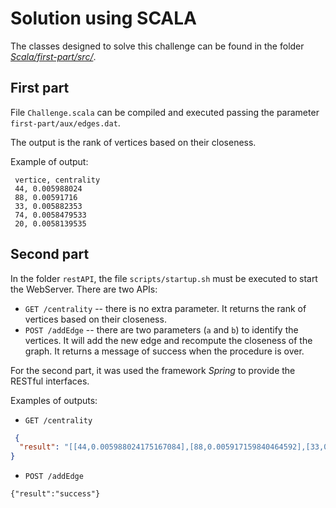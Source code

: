 # Solution using SCALA

The classes designed to solve this challenge can be found in the folder *[Scala/first-part/src/](Scala/first-part/src/)*.


## First part

File `Challenge.scala` can be compiled and executed passing the parameter `first-part/aux/edges.dat`. 

The output is the rank of vertices based on their closeness.

Example of output:

``` 
 vertice, centrality
 44, 0.005988024
 88, 0.00591716
 33, 0.005882353
 74, 0.0058479533
 20, 0.0058139535
```

## Second part

In the folder `restAPI`, the file `scripts/startup.sh` must be executed to start the WebServer. 
There are two APIs: 

 * `GET /centrality` -- there is no extra parameter. It returns the rank of vertices based on their closeness.
 * `POST /addEdge` -- there are two parameters (`a` and `b`) to identify the vertices. It will add the new edge and recompute the closeness of the graph. It returns a message of success when the procedure is over.

For the second part, it was used the framework *Spring* to provide the RESTful interfaces.

Examples of outputs:

 * `GET /centrality`
```json
 {
  "result": "[[44,0.005988024175167084],[88,0.005917159840464592],[33,0.0058823530562222],[74,0.005847953259944916],[20,0.0058139534667134285],[51,0.0058139534667134285],[5,0.005780346691608429],[89,0.005747126415371895],[76,0.005747126415371895],[28,0.0057142856530845165],[73,0.0057142856530845165],[98,0.0057142856530845165],[82,0.0057142856530845165],[57,0.0057142856530845165],[35,0.005681818351149559],[92,0.005649717524647713],[9,0.005649717524647713],[99,0.005649717524647713],[62,0.005649717524647713],[69,0.005649717524647713],[8,0.00561797758564353],[1,0.00561797758564353],[29,0.00561797758564353],[54,0.00561797758564353],[47,0.00561797758564353],[37,0.00561797758564353],[66,0.005586592014878988],[67,0.005586592014878988],[78,0.005586592014878988],[90,0.005586592014878988],[15,0.005586592014878988],[95,0.005586592014878988],[97,0.0055555556900799274],[3,0.0055555556900799274],[41,0.0055555556900799274],[65,0.0055555556900799274],[4,0.0055555556900799274],[10,0.0055555556900799274],[12,0.0055555556900799274],[26,0.0055555556900799274],[48,0.0055555556900799274],[93,0.005524862091988325],[31,0.005524862091988325],[75,0.005524862091988325],[13,0.005524862091988325],[50,0.005524862091988325],[86,0.005494505632668734],[23,0.005494505632668734],[42,0.005494505632668734],[46,0.005494505632668734],[45,0.005494505632668734],[55,0.005494505632668734],[52,0.005464480724185705],[79,0.005464480724185705],[18,0.005464480724185705],[39,0.005464480724185705],[22,0.005434782709926367],[59,0.005434782709926367],[84,0.005434782709926367],[0,0.005434782709926367],[38,0.005434782709926367],[64,0.005434782709926367],[27,0.0054054055362939835],[63,0.0054054055362939835],[24,0.0054054055362939835],[34,0.0054054055362939835],[77,0.0054054055362939835],[14,0.005376344081014395],[58,0.005376344081014395],[81,0.005376344081014395],[49,0.005376344081014395],[36,0.005376344081014395],[40,0.005347593687474728],[91,0.005319148767739534],[17,0.005319148767739534],[2,0.005319148767739534],[53,0.005319148767739534],[60,0.005291005130857229],[16,0.005291005130857229],[70,0.005263158120214939],[32,0.0052083334885537624],[6,0.0052083334885537624],[83,0.005154639016836882],[68,0.005154639016836882],[72,0.0051282052882015705],[96,0.005102040711790323],[85,0.005102040711790323],[80,0.005102040711790323],[56,0.005076142027974129],[30,0.005076142027974129],[7,0.005076142027974129],[87,0.005050505045801401],[43,0.005025125574320555],[11,0.005025125574320555],[94,0.004975124262273312],[21,0.004926108289510012],[61,0.004854368977248669],[25,0.004854368977248669],[71,0.0047846888191998005],[19,0.004672897048294544]]"
}
```

 * `POST /addEdge`
 
 ```
 {"result":"success"}
 ```


